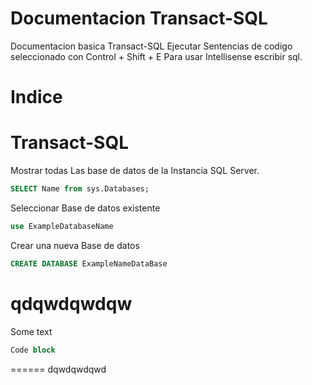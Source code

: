 # Documentacion Transact-SQL

Documentacion basica Transact-SQL
Ejecutar Sentencias de codigo seleccionado con Control + Shift + E
Para usar Intellisense escribir sql.

Indice
======

Transact-SQL
======

Mostrar todas Las base de datos de la Instancia SQL Server.
```sql
SELECT Name from sys.Databases;
```

Seleccionar Base de datos existente
```sql
use ExampleDatabaseName
```

Crear una nueva Base de datos
```sql
CREATE DATABASE ExampleNameDataBase
```

qdqwdqwdqw
======
Some text
```sql
Code block
```

======
dqwdqwdqwd